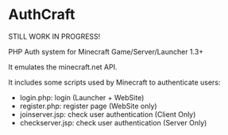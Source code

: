 AuthCraft
=========

STILL WORK IN PROGRESS!

PHP Auth system for Minecraft Game/Server/Launcher 1.3+

It emulates the minecraft.net API.

It includes some scripts used by Minecraft to authenticate users:
- login.php: login (Launcher + WebSite)
- register.php: register page (WebSite only)
- joinserver.jsp: check user authentication (Client Only)
- checkserver.jsp: check user authentication (Server Only)
